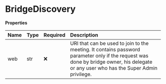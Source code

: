 # BridgeDiscovery

**Properties**

| Name | Type | Required | Description                                                                                                                                                                           |
| :--- | :--- | :------- | :------------------------------------------------------------------------------------------------------------------------------------------------------------------------------------ |
| web  | str  | ❌       | URI that can be used to join to the meeting. It contains password parameter only if the request was done by bridge owner, his delegate or any user who has the Super Admin privilege. |

<!-- This file was generated by liblab | https://liblab.com/ -->
